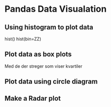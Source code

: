 # Pandas Data Visualation

## Using histogram to plot data
hist()
hist(bin=ZZ)

## Plot data as box plots
Med de der streger som viser kvartiler

## Plot data using circle diagram

## Make a Radar plot



